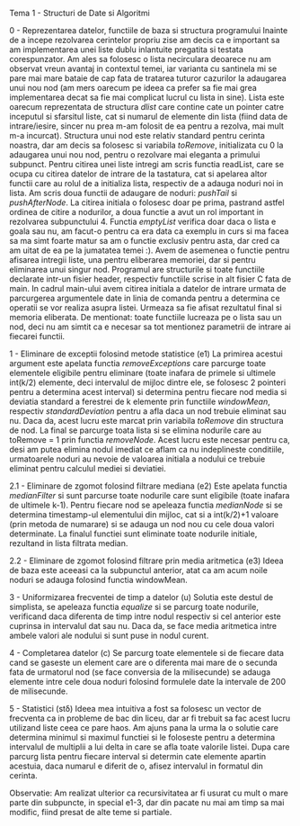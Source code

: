 Tema 1 - Structuri de Date si Algoritmi

0 - Reprezentarea datelor, functiile de baza si structura programului
    Inainte de a incepe rezolvarea cerintelor propriu zise am decis ca e important
sa am implementarea unei liste dublu inlantuite pregatita si testata corespunzator.
Am ales sa folosesc o lista necirculara deoarece nu am observat vreun avantaj in
contextul temei, iar varianta cu santinela mi se pare mai mare bataie de cap fata
de tratarea tuturor cazurilor la adaugarea unui nou nod (am mers oarecum pe ideea ca
prefer sa fie mai grea implementarea decat sa fie mai complicat lucrul cu lista in
sine). Lista este oarecum reprezentata de structura *dlist* care contine cate un pointer
catre inceputul si sfarsitul liste, cat si numarul de elemente din lista (fiind data de
intrare/iesire, sincer nu prea m-am folosit de ea pentru a rezolva, mai mult m-a incurcat).
Structura unui nod este relativ standard pentru cerinta noastra, dar am decis sa folosesc
si variabila *toRemove*, initializata cu 0 la adaugarea unui nou nod, pentru o rezolvare
mai eleganta a primului subpunct.
    Pentru citirea unei liste intregi am scris functia readList, care se ocupa cu citirea
datelor de intrare de la tastatura, cat si apelarea altor functii care au rolul de a
initializa lista, respectiv de a adauga noduri noi in lista. Am scris doua functii de adaugare
de noduri: *pushTail* si *pushAfterNode*. La citirea initiala o folosesc doar pe prima, pastrand
astfel ordinea de citire a nodurilor, a doua functie a avut un rol important in rezolvarea
subpunctului 4. Functia *emptyList* verifica doar daca o lista e goala sau nu, am facut-o pentru
ca era data ca exemplu in curs si ma facea sa ma simt foarte matur sa am o functie exclusiv
pentru asta, dar cred ca am uitat de ea pe la jumatatea temei :). Avem de asemenea o functie
pentru afisarea intregii liste, una pentru eliberarea memoriei, dar si pentru eliminarea
unui singur nod.
    Programul are structurile si toate functiile declarate intr-un fisier header, respectiv
functiile scrise in alt fisier C fata de main. In cadrul main-ului avem citirea initiala a
datelor de intrare urmata de parcurgerea argumentele date in linia de comanda pentru a
determina ce operatii se vor realiza asupra listei. Urmeaza sa fie afisat rezultatul final
si memoria eliberata.
    De mentionat: toate functiile lucreaza pe o lista sau un nod, deci nu am simtit ca e necesar
sa tot mentionez parametrii de intrare ai fiecarei functii.

1 - Eliminare de exceptii folosind metode statistice (e1)
    La primirea acestui argument este apelata functia *removeExceptions* care parcurge
toate elementele eligibile pentru eliminare (toate inafara de primele si ultimele int(k/2)
elemente, deci intervalul de mijloc dintre ele, se folosesc 2 pointeri pentru a determina
acest interval) si determina pentru fiecare nod media si deviatia standard a ferestrei de
k elemente prin functiile *windowMean*, respectiv *standardDeviation* pentru a afla daca
un nod trebuie eliminat sau nu. Daca da, acest lucru este marcat prin variabila *toRemove*
din structura de nod. La final se parcurge toata lista si se elimina nodurile care au
toRemove = 1 prin functia *removeNode*. Acest lucru este necesar pentru ca, desi am putea
elimina nodul imediat ce aflam ca nu indeplineste conditiile, urmatoarele noduri au nevoie
de valoarea initiala a nodului ce trebuie eliminat pentru calculul mediei si deviatiei.

2.1 - Eliminare de zgomot folosind filtrare mediana (e2)
    Este apelata functia *medianFilter* si sunt parcurse toate nodurile care sunt
eligibile (toate inafara de ultimele k-1). Pentru fiecare nod se apeleaza functia
*medianNode* si se determina timestamp-ul elementului din mijloc, cat si a int(k/2)+1
valoare (prin metoda de numarare) si se adauga un nod nou cu cele doua valori determinate.
La finalul functiei sunt eliminate toate nodurile initiale, rezultand in lista filtrata
median.

2.2 - Eliminare de zgomot folosind filtrare prin media aritmetica (e3)
    Ideea de baza este aceeasi ca la subpunctul anterior, atat ca am acum noile noduri
se adauga folosind functia windowMean.

3 - Uniformizarea frecventei de timp a datelor (u)
    Solutia este destul de simplista, se apeleaza functia *equalize* si se parcurg toate
nodurile, verificand daca diferenta de timp intre nodul respectiv si cel anterior este
cuprinsa in intervalul dat sau nu. Daca da, se face media aritmetica intre ambele valori
ale nodului si sunt puse in nodul curent.

4 - Completarea datelor (c)
    Se parcurg toate elementele si de fiecare data cand se gaseste un element care are
o diferenta mai mare de o secunda fata de urmatorul nod (se face conversia de la milisecunde)
se adauga elemente intre cele doua noduri folosind formulele date la intervale de 200 de
milisecunde.

5 - Statistici (stδ)
    Ideea mea intuitiva a fost sa folosesc un vector de frecventa ca in probleme de bac din
liceu, dar ar fi trebuit sa fac acest lucru utilizand liste ceea ce pare haos. Am ajuns pana la urma la o solutie care determina minimul si maximul functiei si le foloseste pentru a determina intervalul
de multiplii a lui delta in care se afla toate valorile listei. Dupa care parcurg lista
pentru fiecare interval si determin cate elemente apartin acestuia, daca numarul e diferit de o,
afisez intervalul in formatul din cerinta.

Observatie:
    Am realizat ulterior ca recursivitatea ar fi usurat cu mult o mare parte din subpuncte,
in special e1-3, dar din pacate nu mai am timp sa mai modific, fiind presat de alte teme si partiale.
